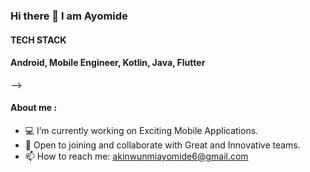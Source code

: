 ### Hi there 👋 I am Ayomide
#### TECH STACK
#### Android,  Mobile Engineer,   Kotlin,   Java,  Flutter


-->
#### About me :
- 💻 I’m currently working on Exciting Mobile Applications.
- 👯 Open to joining and collaborate with Great and Innovative teams.
- 📫 How to reach me: akinwunmiayomide6@gmail.com

